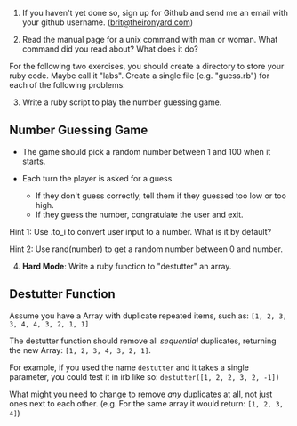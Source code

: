 1. If you haven't yet done so, sign up for Github and send me an email with your github username.
   (brit@theironyard.com)

2. Read the manual page for a unix command with man or woman.
   What command did you read about? What does it do?

  For the following two exercises, you should create a directory
  to store your ruby code. Maybe call it "labs". Create a single
  file (e.g. "guess.rb") for each of the following problems:

3. Write a ruby script to play the number guessing game.

  ## Number Guessing Game

  * The game should pick a random number between 1 and 100 when it starts.

  * Each turn the player is asked for a guess.
    * If they don't guess correctly, tell them if they guessed too low or too high.
    * If they guess the number, congratulate the user and exit.

  Hint 1: Use .to_i to convert user input to a number. What is it by default?

  Hint 2: Use rand(number) to get a random number between 0 and number.

4. **Hard Mode**: Write a ruby function to "destutter" an array.

  ## Destutter Function

  Assume you have a Array with duplicate repeated items, such as:
  `[1, 2, 3, 3, 4, 4, 3, 2, 1, 1]`

  The destutter function should remove all *sequential* duplicates,
  returning the new Array: `[1, 2, 3, 4, 3, 2, 1]`.

  For example, if you used the name `destutter` and it takes a single parameter,
  you could test it in irb like so: `destutter([1, 2, 2, 3, 2, -1])`

  What might you need to change to remove *any* duplicates at all,
  not just ones next to each other.
  (e.g. For the same array it would return: `[1, 2, 3, 4]`)

